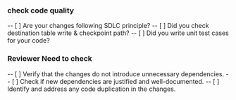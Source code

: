 ### check code quality 
-- [ ] Are your changes following SDLC principle?
-- [ ] Did you check destination table write & checkpoint path? 
-- [ ] Did you write unit test cases for your code?

### Reviewer Need to check
-- [ ] Verify that the changes do not introduce unnecessary dependencies.
-- [ ] Check if new dependencies are justified and well-documented.
-- [ ] Identify and address any code duplication in the changes.


